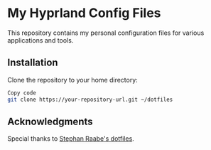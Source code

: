 # My Hyprland Config Files

This repository contains my personal configuration files for various applications and tools.

## Installation
Clone the repository to your home directory:

```bash
Copy code
git clone https://your-repository-url.git ~/dotfiles
```

## Acknowledgments
Special thanks to [Stephan Raabe's dotfiles](https://gitlab.com/stephan-raabe/dotfiles).



